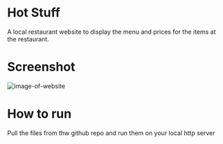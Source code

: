 # Hot Stuff  
A local restaurant website to display the menu and prices for the items at the restaurant.

# Screenshot  

![image-of-website]()

# How to run  
Pull the files from thw github repo and run them on your local http server
